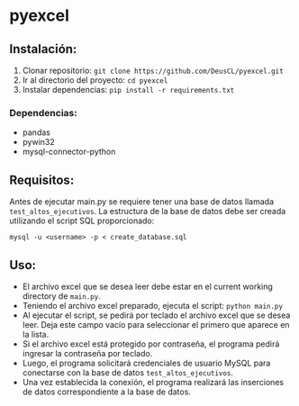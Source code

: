 # pyexcel

## Instalación:
1) Clonar repositorio: `git clone https://github.com/DeusCL/pyexcel.git`
2) Ir al directorio del proyecto: `cd pyexcel`
3) Instalar dependencias: `pip install -r requirements.txt`

### Dependencias:
- pandas
- pywin32
- mysql-connector-python

## Requisitos:
Antes de ejecutar main.py se requiere tener una base de datos llamada `test_altos_ejecutivos`. La estructura de la base de datos debe ser creada utilizando el script SQL proporcionado:
```bach
mysql -u <username> -p < create_database.sql
```
## Uso:
- El archivo excel que se desea leer debe estar en el current working directory de `main.py`.
- Teniendo el archivo excel preparado, ejecuta el script: `python main.py`
- Al ejecutar el script, se pedirá por teclado el archivo excel que se desea leer. Deja este campo vacío para seleccionar el primero que aparece en la lista.
- Si el archivo excel está protegido por contraseña, el programa pedirá ingresar la contraseña por teclado.
- Luego, el programa solicitará credenciales de usuario MySQL para conectarse con la base de datos `test_altos_ejecutivos`.
- Una vez establecida la conexión, el programa realizará las inserciones de datos correspondiente a la base de datos.

